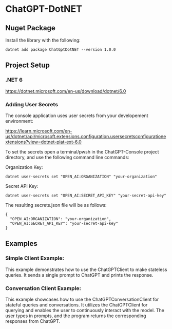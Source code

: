# ChatGPT-DotNET

## Nuget Package

Install the library with the following:

```
dotnet add package ChatGptDotNET --version 1.0.0
```

## Project Setup

### .NET 6

https://dotnet.microsoft.com/en-us/download/dotnet/6.0

### Adding User Secrets

The console application uses user secrets from your developement environment:

https://learn.microsoft.com/en-us/dotnet/api/microsoft.extensions.configuration.usersecretsconfigurationextensions?view=dotnet-plat-ext-6.0

To set the secrets open a terminal/pwsh in the ChatGPT-Console project directory, and use the following command line commands:

Organization Key:
```
dotnet user-secrets set "OPEN_AI:ORGANIZATION" "your-organization"
```

Secret API Key:
```
dotnet user-secrets set "OPEN_AI:SECRET_API_KEY" "your-secret-api-key"
```

The resulting secrets.json file will be as follows:

```
{
  "OPEN_AI:ORGANIZATION": "your-organization",
  "OPEN_AI:SECRET_API_KEY": "your-secret-api-key"
}
```

## Examples

### Simple Client Example: 

This example demonstrates how to use the ChatGPTClient to make stateless queries. It sends a single prompt to ChatGPT and prints the response.

### Conversation Client Example: 

This example showcases how to use the ChatGPTConversationClient for stateful queries and conversations. It utilizes the ChatGPTClient for querying and enables the user to continuously interact with the model. The user types in prompts, and the program returns the corresponding responses from ChatGPT.
